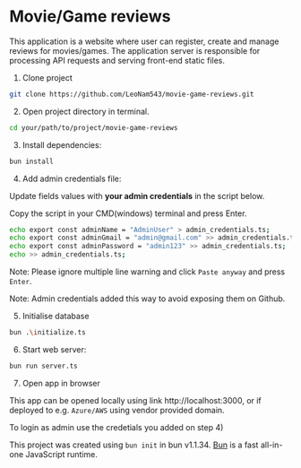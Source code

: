 # Movie/Game reviews
This application is a website where user can register, create and manage reviews for movies/games.
The application server is responsible for processing API requests and serving front-end static files.

1) Clone project
```bash
git clone https://github.com/LeoNam543/movie-game-reviews.git
```
2) Open project directory in terminal.
```bash
cd your/path/to/project/movie-game-reviews 
```
3) Install dependencies:

```bash
bun install
```
4) Add admin credentials file:

Update fields values with <strong>your admin credentials</strong> in the script below.

Copy the script in your CMD(windows) terminal and press Enter.
   
```bash
echo export const adminName = "AdminUser" > admin_credentials.ts;
echo export const adminGmail = "admin@gmail.com" >> admin_credentials.ts;
echo export const adminPassword = "admin123" >> admin_credentials.ts;
echo >> admin_credentials.ts;
```

Note: Please ignore multiple line warning and click `Paste anyway` and press `Enter`.

Note: Admin credentials added this way to avoid exposing them on Github.

5) Initialise database
```bash
bun .\initialize.ts
```

6) Start web server:

```bash
bun run server.ts
```
7) Open app in browser

This app can be opened locally using link http://localhost:3000, or if deployed to e.g. `Azure/AWS` using vendor provided domain.

To login as admin use the credetials you added on step 4)

This project was created using `bun init` in bun v1.1.34. [Bun](https://bun.sh) is a fast all-in-one JavaScript runtime.

